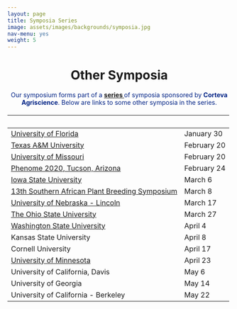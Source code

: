 ```yaml
---
layout: page
title: Symposia Series
image: assets/images/backgrounds/symposia.jpg
nav-menu: yes
weight: 5
---
```


<!-- Main -->
<div id="main" class="alt">

<!-- One -->

<div class="inner">
<center>

<h1>Other Symposia</h1>

</center>

<!-- Content -->
<!-- Table -->

<center>
<p style="color:#002285;">Our symposium forms part of a <b><a href="http://www.pioneer.com/home/site/about/template.CONTENT/guid.1E31353B-AE47-AC0D-027C-652DA4E01A32"> series </a></b> of symposia sponsored by <b>Corteva Agriscience</b>. Below are links to some other symposia in the series.</p>
</center>

<h6>
<div class="table-wrapper">
<table>
<thead>
<tr>
<th>&nbsp;</th>
<th>&nbsp;</th>
</tr>
</thead>

<tbody>

<tr>
<td><a href="https://www.ufplants.org/2020-plant-science-symposium">University of Florida</a></td><td>January 30</td>
</tr> 

<tr>
<td><a href="http://plantbreedingsymposium.com/">Texas A&amp;M University</a></td><td>February 20</td>
</tr>

<tr>
<td><a href="http://mupioneersymposium.org/">University of Missouri</a></td><td>February 20</td>
</tr>

<tr>
<td><a href="https://phenome2020.org/">Phenome 2020, Tucson, Arizona</a></td><td>February 24</td>
</tr>

<tr>
<td><a href="http://pbsiastate.org/">Iowa State University</a></td><td>March 6</td>
</tr>

<tr>
<td><a href="https://www.sapba.co.za/index.php/conference-2020">13th Southern African Plant Breeding Symposium</a></td><td>March 8</td>
</tr>

<tr>
<td><a href="https://agronomy.unl.edu/plant-breeding-symposium">University of Nebraska -&nbsp;Lincoln</a></td><td>March 17 </td>
</tr>

<tr>
<td><a href="https://u.osu.edu/plantsciencessymposium/">The Ohio State University</a></td><td>March 27 </td>
</tr>

<tr>
<td><a href="http://plantsciencesymposium.wsu.edu">Washington State University</a></td><td>April 4</td>
</tr>

<tr>
<td>Kansas State University</td><td>April 8</td>
</tr>

<tr>
<td>Cornell University</td><td>April 17</td>
</tr>

<tr>
<td><a href="http://plantsciencesymposium.umn.edu/">University of Minnesota</a></td><td>April 23</td>
</tr>

<tr>
<td>University of California, Davis</td><td>May 6</td>
</tr>

<tr>
<td>University of Georgia</td><td>May 14</td>
</tr>

<tr>
<td>University of California - Berkeley</td><td>May 22</td>
</tr>
</tbody>
</table>

</div>
</h6>
</div>
